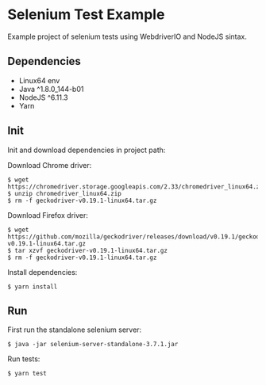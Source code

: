# Selenium Test Example
Example project of selenium tests using WebdriverIO and NodeJS sintax.

## Dependencies
 * Linux64 env
 * Java ^1.8.0_144-b01
 * NodeJS ^6.11.3
 * Yarn

## Init
Init and download dependencies in project path:

Download Chrome driver:
```
$ wget https://chromedriver.storage.googleapis.com/2.33/chromedriver_linux64.zip
$ unzip chromedriver_linux64.zip
$ rm -f geckodriver-v0.19.1-linux64.tar.gz
```

Download Firefox driver:
```
$ wget https://github.com/mozilla/geckodriver/releases/download/v0.19.1/geckodriver-v0.19.1-linux64.tar.gz
$ tar xzvf geckodriver-v0.19.1-linux64.tar.gz
$ rm -f geckodriver-v0.19.1-linux64.tar.gz
```

Install dependencies:
```
$ yarn install
```

## Run

First run the standalone selenium server:
```
$ java -jar selenium-server-standalone-3.7.1.jar
```

Run tests:
```
$ yarn test
```